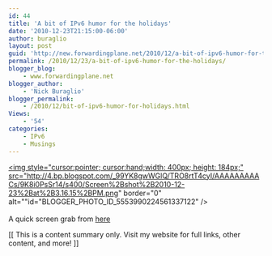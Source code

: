```yaml
---
id: 44
title: 'A bit of IPv6 humor for the holidays'
date: '2010-12-23T21:15:00-06:00'
author: buraglio
layout: post
guid: 'http://new.forwardingplane.net/2010/12/a-bit-of-ipv6-humor-for-the-holidays/'
permalink: /2010/12/23/a-bit-of-ipv6-humor-for-the-holidays/
blogger_blog:
    - www.forwardingplane.net
blogger_author:
    - 'Nick Buraglio'
blogger_permalink:
    - /2010/12/bit-of-ipv6-humor-for-holidays.html
Views:
    - '54'
categories:
    - IPv6
    - Musings
---
```


<a href="http://4.bp.blogspot.com/_99YK8gwWGlQ/TRO8rtT4cyI/AAAAAAAAACs/9K8i0PsSr14/s1600/Screen%2Bshot%2B2010-12-23%2Bat%2B3.16.15%2BPM.png"><img style="cursor:pointer; cursor:hand;width: 400px; height: 184px;" src="http://4.bp.blogspot.com/_99YK8gwWGlQ/TRO8rtT4cyI/AAAAAAAAACs/9K8i0PsSr14/s400/Screen%2Bshot%2B2010-12-23%2Bat%2B3.16.15%2BPM.png" border="0" alt=""id="BLOGGER_PHOTO_ID_5553990224561337122" /></a><br /><br />A quick screen grab from <a href="http://fun.drno.de/txt/ipv6partitions.txt">here</a><div>[[ This is a content summary only. Visit my website for full links, other content, and more! ]]</div>